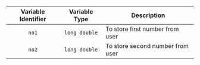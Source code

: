 | **Variable Identifier** | **Variable Type** | **Description**                  |
|:-----------------------:|:-----------------:|----------------------------------|
| `no1`                     | `long double`             | To store first number from user  |
| `no2`                     | `long double`             | To store second number from user |
